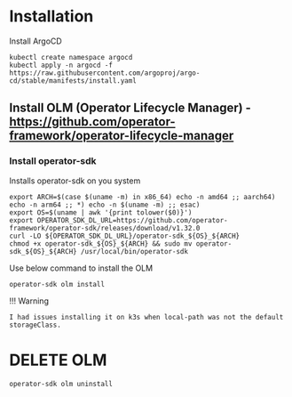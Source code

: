 # Installation

Install ArgoCD

```
kubectl create namespace argocd
kubectl apply -n argocd -f https://raw.githubusercontent.com/argoproj/argo-cd/stable/manifests/install.yaml
```

## Install OLM (Operator Lifecycle Manager) - https://github.com/operator-framework/operator-lifecycle-manager

### Install operator-sdk

Installs operator-sdk on you system

```
export ARCH=$(case $(uname -m) in x86_64) echo -n amd64 ;; aarch64) echo -n arm64 ;; *) echo -n $(uname -m) ;; esac)
export OS=$(uname | awk '{print tolower($0)}')
export OPERATOR_SDK_DL_URL=https://github.com/operator-framework/operator-sdk/releases/download/v1.32.0
curl -LO ${OPERATOR_SDK_DL_URL}/operator-sdk_${OS}_${ARCH}
chmod +x operator-sdk_${OS}_${ARCH} && sudo mv operator-sdk_${OS}_${ARCH} /usr/local/bin/operator-sdk
```

Use below command to install the OLM

```
operator-sdk olm install
```

!!! Warning

    I had issues installing it on k3s when local-path was not the default storageClass.

# DELETE OLM

```
operator-sdk olm uninstall
```
